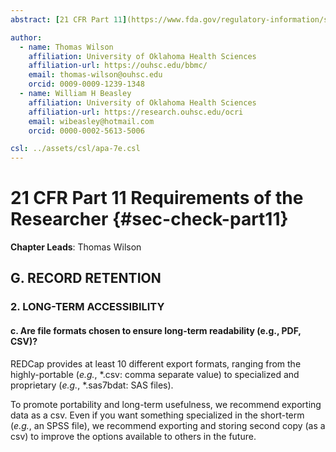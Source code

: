 ```yaml
---
abstract: [21 CFR Part 11](https://www.fda.gov/regulatory-information/search-fda-guidance-documents/part-11-electronic-records-electronic-signatures-scope-and-application) is required of some OU REDCap projects, notably the projects containing data from clinical trials.  This chapter describes the elements that a research team (_i.e._, not Vanderbilt or OU's OCRI) is responsible for.

author:
  - name: Thomas Wilson
    affiliation: University of Oklahoma Health Sciences
    affiliation-url: https://ouhsc.edu/bbmc/
    email: thomas-wilson@ouhsc.edu
    orcid: 0009-0009-1239-1348
  - name: William H Beasley
    affiliation: University of Oklahoma Health Sciences
    affiliation-url: https://research.ouhsc.edu/ocri
    email: wibeasley@hotmail.com
    orcid: 0000-0002-5613-5006

csl: ../assets/csl/apa-7e.csl
---
```


# 21 CFR Part 11 Requirements of the Researcher {#sec-check-part11}

**Chapter Leads**: Thomas Wilson

## G. RECORD RETENTION

### 2. LONG-TERM ACCESSIBILITY

#### c. Are file formats chosen to ensure long-term readability (e.g., PDF, CSV)?

REDCap provides at least 10 different export formats,
ranging from the highly-portable (_e.g._, *.csv: comma separate value)
to specialized and proprietary (_e.g._, *.sas7bdat: SAS files).

To promote portability and long-term usefulness,
we recommend exporting data as a csv.
Even if you want something specialized in the short-term (_e.g._, an SPSS file),
we recommend exporting and storing second copy (as a csv) to improve the options available
to others in the future.
